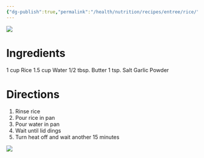 ```yaml
---
{"dg-publish":true,"permalink":"/health/nutrition/recipes/entree/rice/","tags":["cookmate"]}
---
```



![](https://d3u8pti8i6gm88.cloudfront.net/medias/img/recipes/44450_Rice_JNgRRIA.jpg)

# Ingredients

1 cup Rice
1.5 cup Water
1/2 tbsp. Butter
1 tsp. Salt
Garlic Powder

# Directions

1. Rinse rice
2. Pour rice in pan
3. Pour water in pan
4. Wait until lid dings
5. Turn heat off and wait another 15 minutes

![](https://www.youtube.com/watch?v=v2DdZyvWtJc)